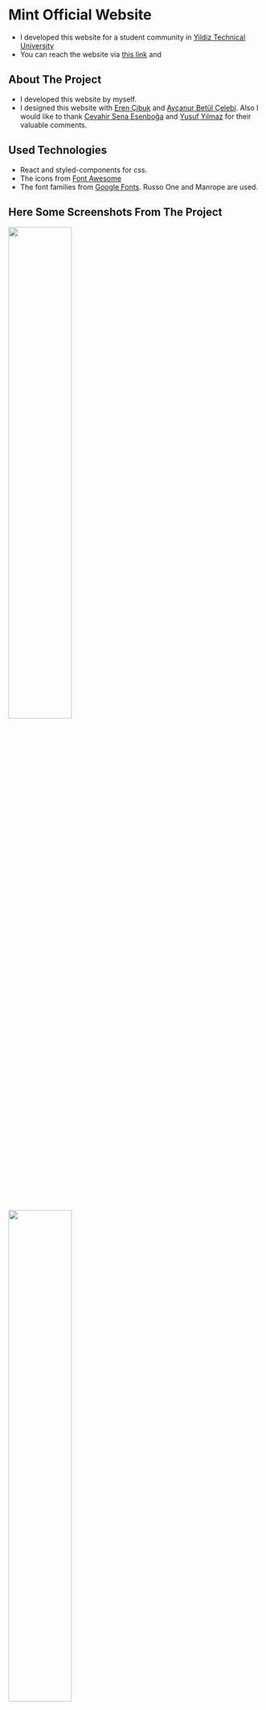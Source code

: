 # Mint Official Website

-  I developed this website for a student community in [Yildiz Technical University](https://yildiz.edu.tr/en) 
- You can reach the website via [this link](https://ytumint.netlify.app/) and 

## About The Project

- I developed this website by myself.
- I designed this website with [Eren Çibuk](https://www.linkedin.com/in/eren-%C3%A7%C4%B1buk-883333198) and [Ayçanur Betül Çelebi](https://www.linkedin.com/in/aycanurbetulcelebi). Also I would like to thank [Cevahir Sena Esenboğa](https://github.com/csenaesenboga) and [Yusuf Yılmaz](https://www.linkedin.com/in/yusuf-yilmaz0/) for their valuable comments.

## Used Technologies
- React and styled-components for css.  
- The icons from [Font Awesome](https://fontawesome.com/)
- The font families from [Google Fonts](https://fonts.google.com). Russo One and Manrope are used.

## Here Some Screenshots From The Project

<img src="https://user-images.githubusercontent.com/76486481/187553858-8ded46ac-52f6-45a3-aa85-e2ac457cafae.png" width=50% >
<img src="https://user-images.githubusercontent.com/76486481/187553954-d2c5d9ac-3b3d-4c68-a57d-5d0263bc425d.png" width=50% >
<img src="https://user-images.githubusercontent.com/76486481/187554059-d1b3abe2-fbe6-412b-b977-ef93421352a2.png" width=50% >
<img src="https://user-images.githubusercontent.com/76486481/187554049-1373fa31-20fe-4070-a3d5-484f32a7d21f.png" width=50% >
<img src="https://user-images.githubusercontent.com/76486481/187554184-4d3a434a-64f4-4fb5-a698-f8bb44258815.png" width=50% >
<img src="https://user-images.githubusercontent.com/76486481/187554325-a3f93527-d9d0-4c66-b2a5-ecf637944cb9.png" width=50% >

